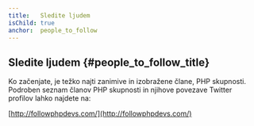 ```yaml
---
title:   Sledite ljudem
isChild: true
anchor:  people_to_follow
---
```


## Sledite ljudem {#people_to_follow_title}

Ko začenjate, je težko najti zanimive in izobražene člane,
PHP skupnosti. Podroben seznam članov PHP skupnosti
in njihove povezave Twitter profilov lahko najdete na:

[http://followphpdevs.com/](http://followphpdevs.com/)